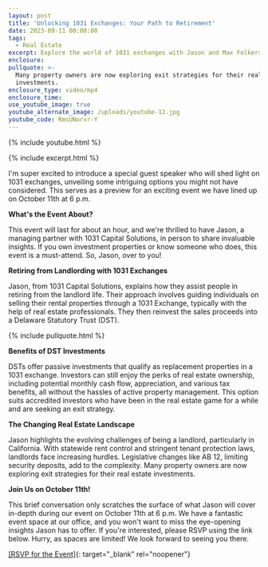 ```yaml
---
layout: post
title: 'Unlocking 1031 Exchanges: Your Path to Retirement'
date: 2023-09-11 00:00:00
tags:
  - Real Estate
excerpt: Explore the world of 1031 exchanges with Jason and Max Folkers.
enclosure:
pullquote: >-
  Many property owners are now exploring exit strategies for their real estate
  investments.
enclosure_type: video/mp4
enclosure_time:
use_youtube_image: true
youtube_alternate_image: /uploads/youtube-12.jpg
youtube_code: RmsUNorxr-Y
---
```

{% include youtube.html %}

{% include excerpt.html %}

I'm super excited to introduce a special guest speaker who will shed light on 1031 exchanges, unveiling some intriguing options you might not have considered. This serves as a preview for an exciting event we have lined up on October 11th at 6 p.m.

**What's the Event About?**

This event will last for about an hour, and we're thrilled to have Jason, a managing partner with 1031 Capital Solutions, in person to share invaluable insights. If you own investment properties or know someone who does, this event is a must-attend. So, Jason, over to you!

**Retiring from Landlording with 1031 Exchanges**

Jason, from 1031 Capital Solutions, explains how they assist people in retiring from the landlord life. Their approach involves guiding individuals on selling their rental properties through a 1031 Exchange, typically with the help of real estate professionals. They then reinvest the sales proceeds into a Delaware Statutory Trust (DST).

{% include pullquote.html %}

**Benefits of DST Investments**

DSTs offer passive investments that qualify as replacement properties in a 1031 exchange. Investors can still enjoy the perks of real estate ownership, including potential monthly cash flow, appreciation, and various tax benefits, all without the hassles of active property management. This option suits accredited investors who have been in the real estate game for a while and are seeking an exit strategy.

**The Changing Real Estate Landscape**

Jason highlights the evolving challenges of being a landlord, particularly in California. With statewide rent control and stringent tenant protection laws, landlords face increasing hurdles. Legislative changes like AB 12, limiting security deposits, add to the complexity. Many property owners are now exploring exit strategies for their real estate investments.

**Join Us on October 11th!**

This brief conversation only scratches the surface of what Jason will cover in-depth during our event on October 11th at 6 p.m. We have a fantastic event space at our office, and you won't want to miss the eye-opening insights Jason has to offer. If you're interested, please RSVP using the link below. Hurry, as spaces are limited! We look forward to seeing you there.

[\[RSVP for the Event\]](https://www.eventbrite.com/e/how-to-retire-from-being-a-landlord-tickets-713993693357?aff=oddtdtcreator){: target="_blank" rel="noopener"}